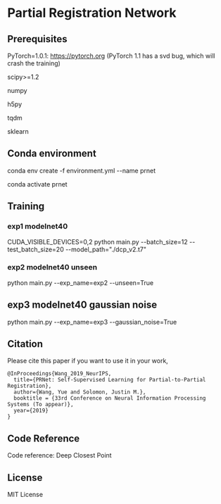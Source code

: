 # Partial Registration Network

## Prerequisites 
PyTorch=1.0.1: https://pytorch.org  (PyTorch 1.1 has a svd bug, which will crash the training)

scipy>=1.2 

numpy

h5py

tqdm

sklearn

## Conda environment 

conda env create -f environment.yml --name prnet

conda activate prnet

## Training

### exp1 modelnet40

CUDA_VISIBLE_DEVICES=0,2 python main.py --batch_size=12 --test_batch_size=20 --model_path="./dcp_v2.t7"

### exp2 modelnet40 unseen

python main.py --exp_name=exp2 --unseen=True

## exp3 modelnet40 gaussian noise

python main.py --exp_name=exp3 --gaussian_noise=True

## Citation
Please cite this paper if you want to use it in your work,

	@InProceedings{Wang_2019_NeurIPS,
	  title={PRNet: Self-Supervised Learning for Partial-to-Partial Registration},
	  author={Wang, Yue and Solomon, Justin M.},
	  booktitle = {33rd Conference on Neural Information Processing Systems (To appear)},
	  year={2019}
	}

## Code Reference

Code reference: Deep Closest Point

## License
MIT License
